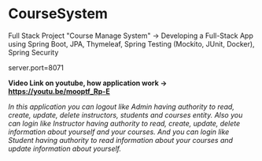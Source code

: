 # CourseSystem
Full Stack Project "Course Manage System" -> Developing a Full-Stack App using Spring Boot, JPA, Thymeleaf, Spring Testing (Mockito, JUnit, Docker), Spring Security

server.port=8071

**Video Link on youtube, how application work -> https://youtu.be/mooptf_Rp-E**
 
_In this application you can logout like Admin having authority to read, create, update, delete instructors, students and courses entity. Also you can login like Instructor having authority to read, create, update, delete  information about yourself and your courses. And you can login like Student having authority to read information about your courses and update information about yourself._
 
 

